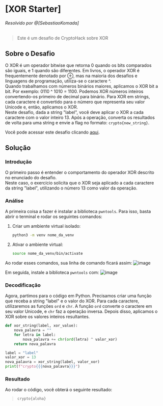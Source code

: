 
# [XOR Starter]  
###### Resolvido por @[SebastiaoKomada]  
> Este é um desafio de CryptoHack sobre XOR

## Sobre o Desafio  
O XOR é um operador bitwise que retorna 0 quando os bits comparados são iguais, e 1 quando são diferentes. Em livros, o operador XOR é frequentemente denotado por ⊕, mas na maioria dos desafios e linguagens de programação, utiliza-se o caractere ^.  
Quando trabalhamos com números binários maiores, aplicamos o XOR bit a bit. Por exemplo: 0110 ^ 1010 = 1100. Podemos XOR números inteiros convertendo-os primeiro de decimal para binário. Para XOR em strings, cada caractere é convertido para o número que representa seu valor Unicode e, então, aplicamos o XOR.  
Neste desafio, dada a string "label", você deve aplicar o XOR a cada caractere com o valor inteiro 13. Após a operação, converta os resultados de volta para uma string e envie a flag no formato: `crypto{new_string}`.

Você pode acessar este desafio clicando [aqui](https://cryptohack.org/courses/intro/xor0/).

## Solução  

### Introdução  
O primeiro passo é entender o comportamento do operador XOR descrito no enunciado do desafio.  
Neste caso, o exercício solicita que o XOR seja aplicado a cada caractere da string "label", utilizando o número 13 como valor da operação.

### Análise  
A primeira coisa a fazer é instalar a biblioteca `pwntools`. Para isso, basta abrir o terminal e rodar os seguintes comandos:  

1. Criar um ambiente virtual isolado:
    ```bash
    python3 -m venv nome_da_venv
    ```

2. Ativar o ambiente virtual:
    ```bash
    source nome_da_venv/bin/activate
    ```

Ao rodar esses comandos, sua linha de comando ficará assim:
![image](https://github.com/user-attachments/assets/a951548d-8b18-4d67-aabc-266a47cf7761)

Em seguida, instale a biblioteca `pwntools` com:
![image](https://github.com/user-attachments/assets/a9d92bd6-1c79-409c-9634-75681c5d8033)

### Decodificação  
Agora, partimos para o código em Python. Precisamos criar uma função que receba a string "label" e o valor do XOR. Para cada caractere, utilizaremos as funções `ord` e `chr`. A função `ord` converte o caractere em seu valor Unicode, e `chr` faz a operação inversa. Depois disso, aplicamos o XOR sobre os valores inteiros resultantes.

```python
def xor_string(label, xor_value):
    nova_palavra = ""
    for letra in label:
        nova_palavra += chr(ord(letra) ^ valor_xor)
    return nova_palavra

label = "label"
valor_xor = 13  
nova_palavra = xor_string(label, valor_xor)  
print(f"crypto{{{nova_palavra}}}")
```

### Resultado  
Ao rodar o código, você obterá o seguinte resultado:

>`crypto{aloha}`
